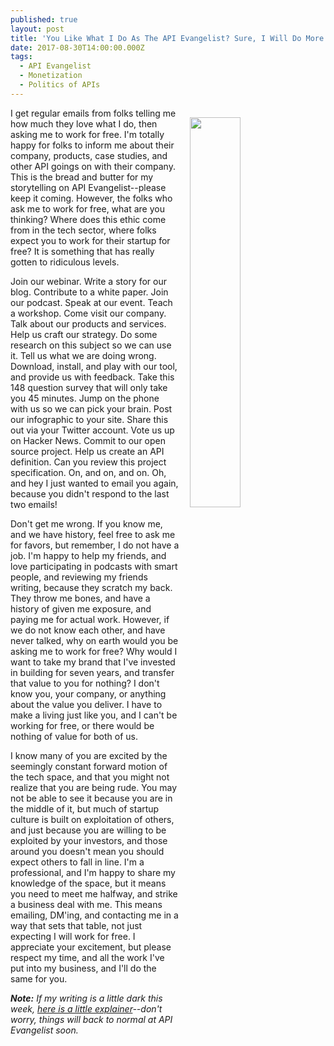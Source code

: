 ```yaml
---
published: true
layout: post
title: 'You Like What I Do As The API Evangelist? Sure, I Will Do More Work For Free!'
date: 2017-08-30T14:00:00.000Z
tags:
  - API Evangelist
  - Monetization
  - Politics of APIs
---
```

<p><img src="https://s3.amazonaws.com/kinlane-productions/photos/half-way-house-free-house.jpg" align="right" width="40%" style="padding: 15px;" /></p>I get regular emails from folks telling me how much they love what I do, then asking me to work for free. I'm totally happy for folks to inform me about their company, products, case studies, and other API goings on with their company. This is the bread and butter for my storytelling on API Evangelist--please keep it coming. However, the folks who ask me to work for free, what are you thinking? Where does this ethic come from in the tech sector, where folks expect you to work for their startup for free? It is something that has  really gotten to ridiculous levels.

Join our webinar. Write a story for our blog. Contribute to a white paper. Join our podcast. Speak at our event. Teach a workshop. Come visit our company. Talk about our products and services. Help us craft our strategy. Do some research on this subject so we can use it. Tell us what we are doing wrong. Download, install, and play with our tool, and provide us with feedback. Take this 148 question survey that will only take you 45 minutes. Jump on the phone with us so we can pick your brain. Post our infographic to your site. Share this out via your Twitter account. Vote us up on Hacker News. Commit to our open source project. Help us create an API definition. Can you review this project specification. On, and on, and on. Oh, and hey I just wanted to email you again, because you didn't respond to the last two emails!

Don't get me wrong. If you know me, and we have history, feel free to ask me for favors, but remember, I do not have a job. I'm happy to help my friends, and love participating in podcasts with smart people, and reviewing my friends writing, because they scratch my back. They throw me bones, and have a history of given me exposure, and paying me for actual work. However, if we do not know each other, and have never talked, why on earth would you be asking me to work for free? Why would I want to take my brand that I've invested in building for seven years, and transfer that value to you for nothing? I don't know you, your company, or anything about the value you deliver. I have to make a living just like you, and I can't be working for free, or there would be nothing of value for both of us.

I know many of you are excited by the seemingly constant forward motion of the tech space, and that you might not realize that you are being rude. You may not be able to see it because you are in the middle of it, but much of startup culture is built on exploitation of others, and just because you are willing to be exploited by your investors, and those around you doesn't mean you should expect others to fall in line. I'm a professional, and I'm happy to share my knowledge of the space, but it means you need to meet me halfway, and strike a business deal with me. This means emailing, DM'ing, and contacting me in a way that sets that table, not just expecting I will work for free. I appreciate your excitement, but please respect my time, and all the work I've put into my business, and I'll do the same for you.

_**Note:** If my writing is a little dark this week, [here is a little explainer](http://apievangelist.com/2017/08/28/api-rant-vs-api-research/)--don't worry, things will back to normal at API Evangelist soon._

